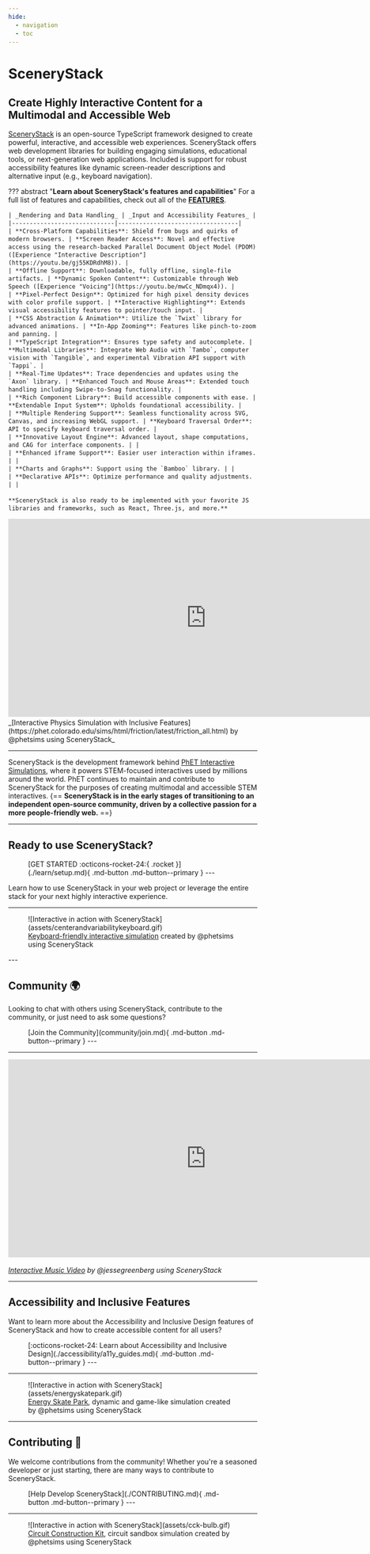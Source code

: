 ```yaml
---
hide:
  - navigation
  - toc
---
```


# SceneryStack

## Create Highly Interactive Content for a Multimodal and Accessible Web

[SceneryStack](./learn/overview.md) is an open-source TypeScript framework designed to create powerful, interactive, and accessible web experiences. SceneryStack offers web development libraries for building engaging simulations, educational tools, or next-generation web applications. Included is support for robust accessibility features like dynamic screen-reader descriptions and alternative input (e.g., keyboard navigation).

??? abstract "**Learn about SceneryStack's features and capabilities**"
    For a full list of features and capabilities, check out all of the [**FEATURES**](./features.md).

    | _Rendering and Data Handling_ | _Input and Accessibility Features_ |
    |-----------------------------|----------------------------------|
    | **Cross-Platform Capabilities**: Shield from bugs and quirks of modern browsers. | **Screen Reader Access**: Novel and effective access using the research-backed Parallel Document Object Model (PDOM) ([Experience "Interactive Description"](https://youtu.be/gj55KDRdhM8)). |
    | **Offline Support**: Downloadable, fully offline, single-file artifacts. | **Dynamic Spoken Content**: Customizable through Web Speech ([Experience "Voicing"](https://youtu.be/mwCc_NDmqx4)). |
    | **Pixel-Perfect Design**: Optimized for high pixel density devices with color profile support. | **Interactive Highlighting**: Extends visual accessibility features to pointer/touch input. |
    | **CSS Abstraction & Animation**: Utilize the `Twixt` library for advanced animations. | **In-App Zooming**: Features like pinch-to-zoom and panning. |
    | **TypeScript Integration**: Ensures type safety and autocomplete. | **Multimodal Libraries**: Integrate Web Audio with `Tambo`, computer vision with `Tangible`, and experimental Vibration API support with `Tappi`. |
    | **Real-Time Updates**: Trace dependencies and updates using the `Axon` library. | **Enhanced Touch and Mouse Areas**: Extended touch handling including Swipe-to-Snag functionality. |
    | **Rich Component Library**: Build accessible components with ease. | **Extendable Input System**: Upholds foundational accessibility. |
    | **Multiple Rendering Support**: Seamless functionality across SVG, Canvas, and increasing WebGL support. | **Keyboard Traversal Order**: API to specify keyboard traversal order. |
    | **Innovative Layout Engine**: Advanced layout, shape computations, and CAG for interface components. | |
    | **Enhanced iframe Support**: Easier user interaction within iframes. | |
    | **Charts and Graphs**: Support using the `Bamboo` library. | |
    | **Declarative APIs**: Optimize performance and quality adjustments. | |

    **SceneryStack is also ready to be implemented with your favorite JS libraries and frameworks, such as React, Three.js, and more.**

<iframe src="https://phet.colorado.edu/sims/html/friction/latest/friction_all.html" height="400" width="800" style="border:none;" title="Friction Simulation - made with SceneryStack"></iframe>
_[Interactive Physics Simulation with Inclusive Features](https://phet.colorado.edu/sims/html/friction/latest/friction_all.html) by @phetsims using SceneryStack_

---

SceneryStack is the development framework behind [PhET Interactive Simulations](https://phet.colorado.edu/), where it powers STEM-focused interactives used by millions around the world. PhET continues to maintain and contribute to SceneryStack for the purposes of creating multimodal and accessible STEM interactives.
{==
**SceneryStack is in the early stages of transitioning to an independent open-source community, driven by a collective passion for a more people-friendly web.**
==}

---

## Ready to use SceneryStack?

<figure markdown>
[GET STARTED :octicons-rocket-24:{ .rocket }](./learn/setup.md){ .md-button .md-button--primary }
---
</figure>

Learn how to use SceneryStack in your web project or leverage the entire stack for your next highly interactive experience.

---

<figure markdown>
  ![Interactive in action with SceneryStack](assets/centerandvariabilitykeyboard.gif)
  <figcaption><a href="https://phet.colorado.edu/en/simulations/center-and-variability">Keyboard-friendly interactive simulation</a> created by @phetsims using SceneryStack</figcaption>
</figure>
---

## Community 🌍

Looking to chat with others using SceneryStack, contribute to the community, or just need to ask some questions?

<figure markdown>
[Join the Community](community/join.md){ .md-button .md-button--primary }
---
</figure>

---

<iframe src="https://jessegreenberg.github.io/cathedral/" height="400" width="800" style="border:none;" title="Cathedral - made with SceneryStack"></iframe>

_[Interactive Music Video](https://jessegreenberg.github.io/cathedral/) by @jessegreenberg using SceneryStack_

---

## Accessibility and Inclusive Features

Want to learn more about the Accessibility and Inclusive Design features of SceneryStack and how to create accessible content for all users?

<figure markdown>
[:octicons-rocket-24: Learn about Accessibility and Inclusive Design](./accessibility/a11y_guides.md){ .md-button .md-button--primary }
---
</figure>

---

<figure markdown>
  ![Interactive in action with SceneryStack](assets/energyskatepark.gif)
  <figcaption><a href="https://phet.colorado.edu/en/simulations/energy-skate-park">Energy Skate Park</a>, dynamic and game-like simulation created by @phetsims using SceneryStack</figcaption>
</figure>

---

## Contributing 🤝

We welcome contributions from the community! Whether you're a seasoned developer or just starting, there are many ways to contribute to SceneryStack.

<figure markdown>
[Help Develop SceneryStack](./CONTRIBUTING.md){ .md-button .md-button--primary }
---
</figure>

---

<figure markdown>
  ![Interactive in action with SceneryStack](assets/cck-bulb.gif)
  <figcaption><a href="https://phet.colorado.edu/en/simulations/circuit-construction-kit-dc">Circuit Construction Kit</a>, circuit sandbox simulation created by @phetsims using SceneryStack</figcaption>
</figure>
